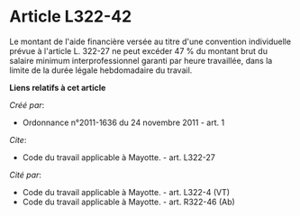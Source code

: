 # Article L322-42

Le montant de l'aide financière versée au titre d'une convention individuelle prévue à l'article L. 322-27 ne peut excéder 47
% du montant brut du salaire minimum interprofessionnel garanti par heure travaillée, dans la limite de la durée légale
hebdomadaire du travail.

**Liens relatifs à cet article**

_Créé par_:

  - Ordonnance n°2011-1636 du 24 novembre 2011 - art. 1

_Cite_:

  - Code du travail applicable à Mayotte. - art. L322-27

_Cité par_:

  - Code du travail applicable à Mayotte. - art. L322-4 (VT)
  - Code du travail applicable à Mayotte. - art. R322-46 (Ab)
